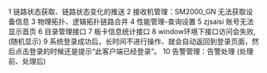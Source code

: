 
1 链路状态获取、链路状态变化的推送
2 接收机管理：SM2000_GN 无法获取设备信息
3 物理拓扑、逻辑拓扑链路合并
4 性能管理-查询设置
5 zjsaisi 账号无法显示首页
6 目录管理接口
7 板卡信息统计接口
8 window环境下接口访问会失败, (随机显示)
9 系统登录成功后，长时间不进行操作、就会自动返回到登录页面，然后点击登录的时候还是提示“此客户端已经登录”。
10 告警管理：告警处理   (处理前、处理后)




